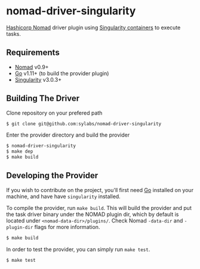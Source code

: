 # nomad-driver-singularity

[Hashicorp Nomad](https://www.nomadproject.io/) driver plugin using [Singularity containers](https://github.com/sylabs/singularity) to execute tasks.

Requirements
------------

- [Nomad](https://www.nomadproject.io/downloads.html) v0.9+
- [Go](https://golang.org/doc/install) v1.11+ (to build the provider plugin)
- [Singularity](https://github.com/singularityware/singularity) v3.0.3+

Building The Driver
---------------------

Clone repository on your prefered path

```sh
$ git clone git@github.com:sylabs/nomad-driver-singularity
```

Enter the provider directory and build the provider

```sh
$ nomad-driver-singularity
$ make dep
$ make build
```

Developing the Provider
---------------------------

If you wish to contribute on the project, you'll first need [Go](http://www.golang.org) installed on your machine, and have have `singularity` installed.

To compile the provider, run `make build`. This will build the provider and put the task driver binary under the NOMAD plugin dir, which by default is located under `<nomad-data-dir>/plugins/`.
Check Nomad `-data-dir` and `-plugin-dir` flags for more information.

```sh
$ make build
```

In order to test the provider, you can simply run `make test`.

```sh
$ make test
```
